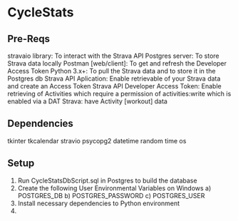 # CycleStats
 
## Pre-Reqs
stravaio library: To interact with the Strava API
Postgres server: To store Strava data locally
Postman [web/client]: To get and refresh the Developer Access Token
Python 3.x+: To pull the Strava data and to store it in the Postgres db
Strava API Aplication: Enable retrievable of your Strava data and create an Access Token
Strava API Developer Access Token: Enable retrieving of Activities which require a permission of activities:write which is enabled via a DAT
Strava: have Activity [workout] data

## Dependencies
tkinter
tkcalendar
stravio
psycopg2
datetime
random
time
os

## Setup
1) Run CycleStatsDbScript.sql in Postgres to build the database
2) Create the following User Environmental Variables on Windows
	a) POSTGRES_DB
	b) POSTGRES_PASSWORD
	c) POSTGRES_USER
3) Install necessary dependencies to Python environment
4) 